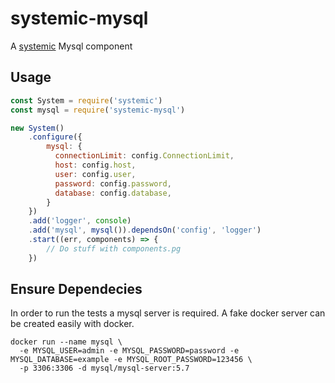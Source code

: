 # systemic-mysql
A [systemic](https://github.com/guidesmiths/systemic) Mysql component

## Usage
```js
const System = require('systemic')
const mysql = require('systemic-mysql')

new System()
    .configure({
        mysql: {
          connectionLimit: config.ConnectionLimit,
          host: config.host,
          user: config.user,
          password: config.password,
          database: config.database,
        }
    })
    .add('logger', console)
    .add('mysql', mysql()).dependsOn('config', 'logger')
    .start((err, components) => {
        // Do stuff with components.pg
    })
```

## Ensure Dependecies

In order to run the tests a mysql server is required. A fake docker server can be created easily with docker.

```
docker run --name mysql \
  -e MYSQL_USER=admin -e MYSQL_PASSWORD=password -e MYSQL_DATABASE=example -e MYSQL_ROOT_PASSWORD=123456 \
  -p 3306:3306 -d mysql/mysql-server:5.7
```
